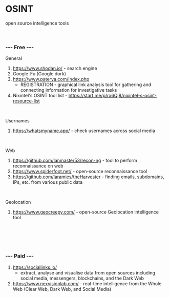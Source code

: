 # OSINT

open source intelligence tools
<br><br><br>  


### --- Free ---  

General 
1. https://www.shodan.io/ - search engine
2. Google-Fu (Google dork)
3. https://www.paterva.com/index.php 
    * REGISTRATION - graphical link analysis tool for gathering and connecting information for investigative tasks
4. Nixintel's OSINT tool list - https://start.me/p/rx6Qj8/nixintel-s-osint-resource-list
<br>  


Usernames     
1. https://whatsmyname.app/ - check usernames across social media  
<br>  


Web    
1. https://github.com/lanmaster53/recon-ng - tool to perform reconnaissance on web    
2. https://www.spiderfoot.net/ - open-source reconnaissance tool   
3. https://github.com/laramies/theHarvester - finding emails, subdomains, IPs, etc. from various public data
<br>


Geolocation  
1. https://www.geocreepy.com/ - open-source Geolocation intelligence tool 
<br>



<br><br>
### --- Paid ---
1. https://sociallinks.io/
    * extract, analyse and visualise data from open sources including social media, messengers, blockchains, and the Dark Web
2. https://www.nexvisionlab.com/ - real-time intelligence from the Whole Web (Clear Web, Dark Web, and Social Media)
<br><br>
